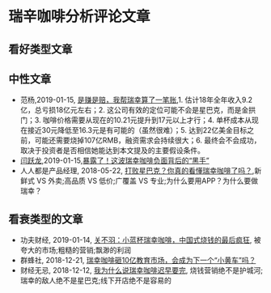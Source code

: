 
# 瑞辛咖啡分析评论文章

## 看好类型文章

## 中性文章

- 范杨,2019-01-15, [是赚是赔，我帮瑞幸算了一笔账](https://mp.weixin.qq.com/s/8qvoaMzyObceeq2STHChsg),1. 估计18年全年收入9.2亿，总亏损18亿元左右；2. 这公司有效的定位可能不会是星巴克，而是金拱门；3. 咖啡价格需要从现在的10.21元提升到17元以上才行；4. 单杯成本从现在接近30元降低至16.3元是有可能的（虽然很难）；5. 达到22亿美金目标之前，可能还需要烧掉107亿RMB，融资需求会持续很大；6. 最终会不会成功，取决于投资者是否相信她能达到本文提及的主要假设条件。
- [闫跃龙](https://www.toutiao.com/c/user/2786587373/),2019-01-15,[暴露了！这波瑞幸咖啡负面背后的“黑手”](https://www.toutiao.com/a6646608726004335107)
- 人人都是产品经理, 2018-05-22, [打败星巴克？你真的看懂瑞幸咖啡了吗？](https://www.toutiao.com/a6558262625199718925/),新鲜式 VS 外卖;高品质 VS 低价;广覆盖 VS 专业;为什么要用APP？为什么要做瑞幸？

## 看衰类型的文章

- 功夫财经, 2019-01-14, [关不羽：小蓝杯瑞幸咖啡，中国式烧钱的最后疯狂](https://www.toutiao.com/i6646301557061059085), 被夸大的市场;粗糙的营销;飘渺的利润
- 群蜂社, 2018-12-21, [瑞幸咖啡砸10亿教育市场，会成为下一个“小黄车”吗？](https://www.toutiao.com/a6637258066469323267/)
- 财经无忌, 2018-12-12, [我为什么说瑞幸咖啡迟早要完](https://www.toutiao.com/a6634102019231597070/), 烧钱营销绝不是护城河;瑞幸的敌人绝不是星巴克;线下开店绝不是容易的


